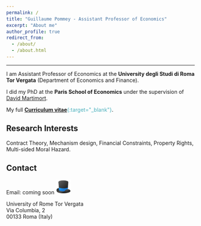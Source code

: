 ```yaml
---
permalink: /
title: "Guillaume Pommey - Assistant Professor of Economics"
excerpt: "About me"
author_profile: true
redirect_from: 
  - /about/
  - /about.html
---
```


------------------

I am Assistant Professor of Economics at the **University degli Studi di Roma Tor Vergata** (Department of Economics and Finance).

I did my PhD at the **Paris School of Economics** under the supervision of [David Martimort](https://sites.google.com/site/martimortdavid/).

My full <span style="color:#4CB1BD;">[**Curriculum vitae**](../files/CV_Pommey_Permanent.pdf){:target="_blank"}</span>.


Research Interests
------------------

Contract Theory, Mechanism design, Financial Constraints, Property Rights, Multi-sided Moral Hazard.

Contact
-----------------

Email: coming soon <img src="hat.png" width="40" height="40" alt="at"/>

University of Rome Tor Vergata <br/>
Via Columbia, 2 <br/>
00133 Roma (Italy)



